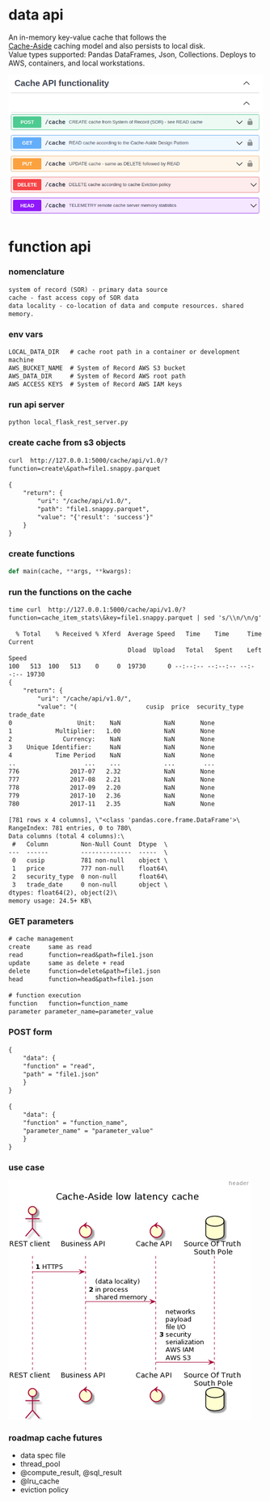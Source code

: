 # data api

An in-memory key-value cache that follows the  
[Cache-Aside](https://docs.microsoft.com/en-us/azure/architecture/patterns/cache-aside)
caching model and also persists to local disk.  
Value types supported:
Pandas DataFrames, Json, Collections.
Deploys to AWS, containers, and local workstations. 


![cache_api](image/cache_api.png?raw=true "cache_api" )


# function api



### nomenclature
``````
system of record (SOR) - primary data source
cache - fast access copy of SOR data
data locality - co-location of data and compute resources. shared memory.
``````

### env vars
``````
LOCAL_DATA_DIR   # cache root path in a container or development machine  
AWS_BUCKET_NAME  # System of Record AWS S3 bucket 
AWS_DATA_DIR     # System of Record AWS root path 
AWS ACCESS KEYS  # System of Record AWS IAM keys 
``````

### run api server
``````
python local_flask_rest_server.py
``````

### create cache from s3 objects
``````
curl  http://127.0.0.1:5000/cache/api/v1.0/?function=create\&path=file1.snappy.parquet

{
    "return": {
        "uri": "/cache/api/v1.0/",
        "path": "file1.snappy.parquet",
        "value": "{'result': 'success'}"
    }
}

``````
### create functions
``````python
def main(cache, **args, **kwargs):
``````

### run the functions on the cache
``````
time curl  http://127.0.0.1:5000/cache/api/v1.0/?function=cache_item_stats\&key=file1.snappy.parquet | sed 's/\\n/\n/g'

  % Total    % Received % Xferd  Average Speed   Time    Time     Time  Current
                                 Dload  Upload   Total   Spent    Left  Speed
100   513  100   513    0     0  19730      0 --:--:-- --:--:-- --:--:-- 19730
{
    "return": {
        "uri": "/cache/api/v1.0/",
        "value": "(                   cusip  price  security_type trade_date
0                  Unit:    NaN            NaN       None
1            Multiplier:   1.00            NaN       None
2              Currency:    NaN            NaN       None
3    Unique Identifier:     NaN            NaN       None
4            Time Period    NaN            NaN       None
..                   ...    ...            ...        ...
776              2017-07   2.32            NaN       None
777              2017-08   2.21            NaN       None
778              2017-09   2.20            NaN       None
779              2017-10   2.36            NaN       None
780              2017-11   2.35            NaN       None

[781 rows x 4 columns], \"<class 'pandas.core.frame.DataFrame'>\
RangeIndex: 781 entries, 0 to 780\
Data columns (total 4 columns):\
 #   Column         Non-Null Count  Dtype  \
---  ------         --------------  -----  \
 0   cusip          781 non-null    object \
 1   price          777 non-null    float64\
 2   security_type  0 non-null      float64\
 3   trade_date     0 non-null      object \
dtypes: float64(2), object(2)\
memory usage: 24.5+ KB\

``````


### GET parameters
``````
# cache management 
create     same as read
read       function=read&path=file1.json
update     same as delete + read   
delete     function=delete&path=file1.json
head       function=head&path=file1.json

# function execution
function   function=function_name
parameter parameter_name=parameter_value
``````

### POST form
``````
{
    "data": {
    "function" = "read",
    "path" = "file1.json"
    }
}

{
    "data": {
    "function" = "function_name",
    "parameter_name" = "parameter_value"
    }
}

``````

### use case

![use case](image/cache-usecase-diagram.png?raw=true "cache_api" )


### roadmap cache futures

- data spec file
- thread_pool 
- @compute_result, @sql_result
- @lru_cache
- eviction policy
